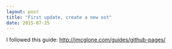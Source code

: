 ```yaml
---
layout: post
title: "First update, create a new ost"
date: 2015-07-25
---
```


I followed this guide:  http://jmcglone.com/guides/github-pages/

